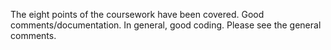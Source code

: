 The eight points of the coursework have been covered.
Good comments/documentation.
In general, good coding.
Please see the general comments.
